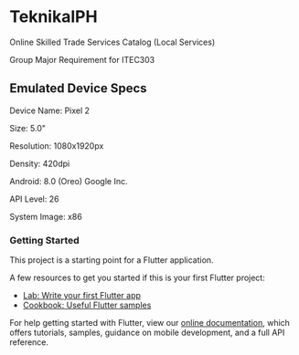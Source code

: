 # TeknikalPH

Online Skilled Trade Services Catalog (Local Services)

Group Major Requirement for ITEC303

## Emulated Device Specs

Device Name:    Pixel 2

Size:           5.0"

Resolution:     1080x1920px

Density:        420dpi

Android:        8.0 (Oreo) Google Inc.

API Level:      26

System Image:   x86


### Getting Started

This project is a starting point for a Flutter application.

A few resources to get you started if this is your first Flutter project:

- [Lab: Write your first Flutter app](https://flutter.dev/docs/get-started/codelab)
- [Cookbook: Useful Flutter samples](https://flutter.dev/docs/cookbook)

For help getting started with Flutter, view our
[online documentation](https://flutter.dev/docs), which offers tutorials,
samples, guidance on mobile development, and a full API reference.
